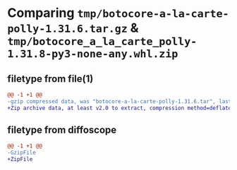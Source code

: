 # Comparing `tmp/botocore-a-la-carte-polly-1.31.6.tar.gz` & `tmp/botocore_a_la_carte_polly-1.31.8-py3-none-any.whl.zip`

## filetype from file(1)

```diff
@@ -1 +1 @@
-gzip compressed data, was "botocore-a-la-carte-polly-1.31.6.tar", last modified: Thu Jul 20 01:20:35 2023, max compression
+Zip archive data, at least v2.0 to extract, compression method=deflate
```

## filetype from diffoscope

```diff
@@ -1 +1 @@
-GzipFile
+ZipFile
```

